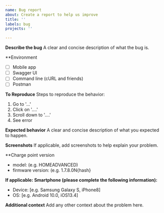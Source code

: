 ```yaml
---
name: Bug report
about: Create a report to help us improve
title: ''
labels: bug
projects: ''

---
```


**Describe the bug**
A clear and concise description of what the bug is.

**Environment
- [ ] Mobile app
- [ ] Swagger UI
- [ ] Command line (cURL and friends)
- [ ] Postman

**To Reproduce**
Steps to reproduce the behavior:
1. Go to '...'
2. Click on '....'
3. Scroll down to '....'
4. See error

**Expected behavior**
A clear and concise description of what you expected to happen.

**Screenshots**
If applicable, add screenshots to help explain your problem.

**Charge point version
 - model: (e.g. HOMEADVANCED)
 - firmware version: (e.g. 1.7.8.0N{hash}

**If applicable: Smartphone (please complete the following information):**
 - Device: [e.g.  Samsung Galaxy S, iPhone8]
 - OS: [e.g. Android 10.0, iOS13.4]

**Additional context**
Add any other context about the problem here.
